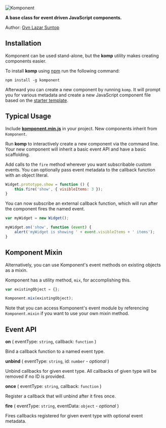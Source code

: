 ![Komponent](https://dl.dropboxusercontent.com/u/268451/komponent-logo.png)

**A base class for event driven JavaScript components.**

Author: [Gvn Lazar Suntop](mailto:gavin@gsuntop.com)

## Installation

Komponent can be used stand-alone, but the **komp** utility makes creating components easier.

To install **komp** using [npm](https://npmjs.org/) run the following command:

`npm install -g komponent`

Afterward you can create a new component by running `komp`. It will prompt you for various metadata and create a new JavaScript component file based on the [starter template](https://github.com/gvn/komponent/blob/master/template.js).

## Typical Usage

Include **[komponent.min.js](https://github.com/gvn/komponent/raw/master/komponent.min.js)** in your project. New components inherit from `Komponent`.

Run **komp** to interactively create a new component via the command line. Your new component will inherit a basic event API and have a basic scaffolding.

Add calls to the `fire` method wherever you want subscribable custom events. You can optionally pass event metadata to the callback function with an object literal.

```javascript
Widget.prototype.show = function () {
    this.fire('show', { visibleItems: 3 });
}
```

You can now subscribe an external callback function, which will run after the component fires the named event.

```javascript
var myWidget = new Widget();

myWidget.on('show', function (event) {
    alert('myWidget is showing ' + event.visibleItems + ' items');
}
```

## Komponent Mixin

Alternatively, you can use Komponent's event methods on existing objects as a mixin.

Komponent has a utility method, `mix`, for accomplishing this. 

```javascript
var existingObject = {};

Komponent.mix(existingObject);
```

Note that you can access Komponent's event module by referencing `Komponent.mixin` if you want to use your own mixin method.


## Event API

**on** ( eventType: `string`, callback: `function` )

Bind a callback function to a named event type.

**unbind** ( eventType: `string`, id: `number` - *optional* )

Unbind callbacks for given event type. All callbacks of given type will be removed if no ID is provided.

**once** ( eventType: `string`, callback: `function` )

Register a callback that will unbind after it fires once.

**fire** ( eventType: `string`, eventData: `object` - *optional* )

Fires callbacks registered for given event type with optional event metadata.
